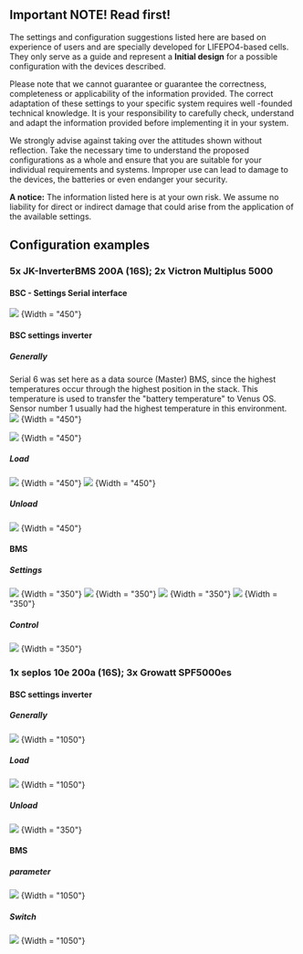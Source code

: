 ## Important NOTE! Read first!
The settings and configuration suggestions listed here are based on experience of users and are specially developed for LIFEPO4-based cells. They only serve as a guide and represent a **Initial design** for a possible configuration with the devices described.

Please note that we cannot guarantee or guarantee the correctness, completeness or applicability of the information provided. The correct adaptation of these settings to your specific system requires well -founded technical knowledge. It is your responsibility to carefully check, understand and adapt the information provided before implementing it in your system.

We strongly advise against taking over the attitudes shown without reflection. Take the necessary time to understand the proposed configurations as a whole and ensure that you are suitable for your individual requirements and systems. Improper use can lead to damage to the devices, the batteries or even endanger your security.

**A notice:** The information listed here is at your own risk. We assume no liability for direct or indirect damage that could arise from the application of the available settings.

## Configuration examples
### 5x JK-InverterBMS 200A (16S); 2x Victron Multiplus 5000

#### BSC - Settings Serial interface

![](img/beispielconfig/beispielcfg_serial.png) {Width = "450"}


#### BSC settings inverter
##### Generally
Serial 6 was set here as a data source (Master) BMS, since the highest temperatures occur through the highest position in the stack.
This temperature is used to transfer the "battery temperature" to Venus OS. Sensor number 1 usually had the highest temperature in this environment.
![](img/beispielconfig/beispielcfg_inverter_general_1.png) {Width = "450"}
  
![](img/beispielconfig/beispielcfg_inverter_general_2.png) {Width = "450"}

##### Load
![](img/beispielconfig/beispielcfg_inverter_charge_1.png) {Width = "450"}
![](img/beispielconfig/beispielcfg_inverter_charge_2.png) {Width = "450"}

##### Unload
![](img/beispielconfig/beispielcfg_inverter_discharge_1.png) {Width = "450"}

#### BMS
##### Settings
![](img/beispielconfig/beispielcfg_bms_settings_jk_1.png) {Width = "350"}
![](img/beispielconfig/beispielcfg_bms_settings_jk_2.png) {Width = "350"}
![](img/beispielconfig/beispielcfg_bms_settings_jk_3.png) {Width = "350"}
![](img/beispielconfig/beispielcfg_bms_settings_jk_4.png) {Width = "350"}

##### Control
![](img/beispielconfig/beispielcfg_bms_settings_jk_5.png) {Width = "350"}


### 1x seplos 10e 200a (16S); 3x Growatt SPF5000es

#### BSC settings inverter
##### Generally
![](img/beispielconfig/beispielcfg_inverter_general_seplos.png) {Width = "1050"}

##### Load
![](img/beispielconfig/beispielcfg_inverter_charge_seplos.png) {Width = "1050"}

##### Unload
![](img/beispielconfig/beispielcfg_inverter_discharge_seplos.png) {Width = "350"}

#### BMS
##### parameter
![](img/beispielconfig/beispielcfg_bms_seplos_parameter.png) {Width = "1050"}

##### Switch
![](img/beispielconfig/beispielcfg_bms_switches.png) {Width = "1050"}
